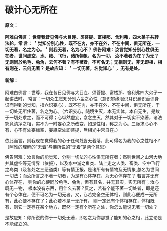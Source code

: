 # 破计心无所在

#### 原文：

**阿难白佛言： 世尊我昔见佛与大目连、须菩提、富楼那、舍利弗，四大弟子共转法轮。常
言： ＇觉知分别心性，既不在内，亦不在外，不在中间，俱无所在，一切无著，名之为心。＇则我无着，名为心不？
佛告阿难：汝言觉知分别心性俱无在者，世间虚空、水、陆、飞行，诸所物象，名为一切，
汝不著者为在？为无？无则同於龟毛、兔角，云何不著？有不著者，不可名无；无相则无，非无即相，相有则在，云何无著？
是故应知： ＇一切无著，名觉知心＇，无有是处。**

#### 新解：

阿难白佛言：世尊，我在昔日见佛与大目连、须菩提、富楼那、舍利弗四大弟子一起讲法时， 常言：一切众生觉知分别六尘之心性（意识攀缘眼识耳识鼻识舌识身识而得到的觉知，指六识妄心），既不在内，亦不在外，不在中间，俱无所在，于一切处无所住著，名之为心。（六识妄心，随境生灭，本无实体，本自无生，是故于一切处求之，而不可得；心纵然虚妄，念念生灭，然其对于一切实不染著，诸法究竟清净之相，实不为一时妄心之所改变。如是性相，称之为心。三际求心心不有，心不有处妄緣空，妄緣空处即菩提，無相光中常自在。）

依此而言，则我现在觉得我的心于任何处皆无着落，此可得名为我的心之性相不?（阿难的理解的“无着”与佛所说的“无着”是两个意思）

佛告阿难：汝言你的能觉知、分别一切法的心性俱无所在者；然则世间之山河大地并其虚空等无情界（依报），以及水中游之鱼类、陆上走之人类、畜类、空中飞行之鸟类（及各处之三恶道类）等有情正报，是诸所有有情物及无情象,总名为世间一切法；而汝所言之不著一切者，为是有心体存在，为无心体存在？
若言并无有心体存在， 则你的心便同於龟毛、兔角，但有其名，并无其实，实无所有；汝心既无一物， 根本没有东西，用什么去著？反之，若有个能不著一切处者，即是还有个心体在，便不可名为一切无者。又，心若完全空无体相，则此心便成一无所有，此心便不存在了；此心若不是一无所有， 则一定还有个体相存在，体相既有，则它一定存在某个地方，既然一定有个所在之处，你怎么能说无著一切处？

是故应知：你所说的你于一切处无著，即名之为你那觉了能知的心之相，此立论是不能成立的。
